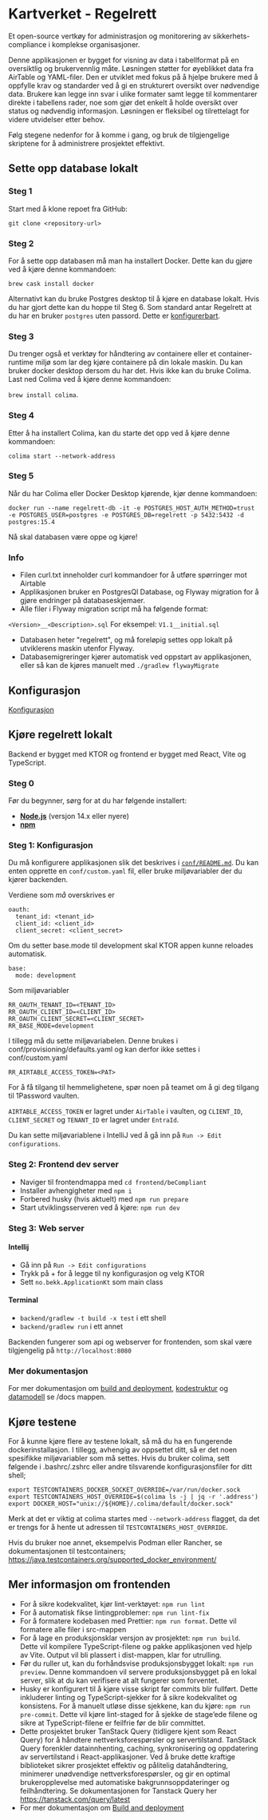 # Kartverket - Regelrett

Et open-source vertkøy for administrasjon og monitorering av sikkerhets-compliance i komplekse organisasjoner.

Denne applikasjonen er bygget for visning av data i tabellformat på en oversiktlig og brukervennlig måte. Løsningen støtter for øyeblikket
data fra AirTable og YAML-filer. Den er utviklet med fokus på å hjelpe brukere med å oppfylle krav og standarder ved å gi
en strukturert oversikt over nødvendige data. Brukere kan legge inn svar i ulike formater samt legge til kommentarer
direkte i tabellens rader, noe som gjør det enkelt å holde oversikt over status og nødvendig informasjon. Løsningen er
fleksibel og tilrettelagt for videre utvidelser etter behov.

Følg stegene nedenfor for å komme i gang, og bruk de tilgjengelige skriptene for å administrere prosjektet effektivt.


## Sette opp database lokalt
### Steg 1
Start med å klone repoet fra GitHub:

`git clone <repository-url>`

### Steg 2
For å sette opp databasen må man ha installert Docker. Dette kan du gjøre ved å kjøre denne kommandoen:

`brew cask install docker`

Alternativt kan du bruke Postgres desktop til å kjøre en database lokalt. Hvis du har gjort dette kan du hoppe til Steg 6.
Som standard antar Regelrett at du har en bruker `postgres` uten passord. Dette er [konfigurerbart](conf/README.md).

### Steg 3
Du trenger også et verktøy for håndtering av containere eller et container-runtime miljø som lar deg kjøre containere på din lokale maskin.
Du kan bruker docker desktop dersom du har det. Hvis ikke kan du bruke Colima. Last ned Colima ved å kjøre denne kommandoen:

`brew install colima`.

### Steg 4
Etter å ha installert Colima, kan du starte det opp ved å kjøre denne kommandoen:

`colima start --network-address`

### Steg 5
Når du har Colima eller Docker Desktop kjørende, kjør denne kommandoen:

`docker run --name regelrett-db -it -e POSTGRES_HOST_AUTH_METHOD=trust -e POSTGRES_USER=postgres -e POSTGRES_DB=regelrett -p 5432:5432 -d postgres:15.4`

Nå skal databasen være oppe og kjøre!

### Info
- Filen curl.txt inneholder curl kommandoer for å utføre spørringer mot Airtable
- Applikasjonen bruker en PostgresQl Database, og Flyway migration for å gjøre endringer på databaseskjemaer.
- Alle filer i Flyway migration script må ha følgende format:

`<Version>__<Description>.sql` For eksempel: `V1.1__initial.sql`

- Databasen heter "regelrett", og må foreløpig settes opp lokalt på utviklerens maskin utenfor Flyway.
- Databasemigreringer kjører automatisk ved oppstart av applikasjonen, eller så kan de kjøres manuelt med `./gradlew flywayMigrate`

## Konfigurasjon
[Konfigurasjon](conf/README.md)

## Kjøre regelrett lokalt
Backend er bygget med KTOR og frontend er bygget med React, Vite og TypeScript.

### Steg 0
Før du begynner, sørg for at du har følgende installert:

- **[Node.js](https://nodejs.org)** (versjon 14.x eller nyere)
- **[npm](https://www.npmjs.com/get-npm)**

### Steg 1: Konfigurasjon
Du må konfigurere applikasjonen slik det beskrives i [`conf/README.md`](conf/readme.md).
Du kan enten opprette en `conf/custom.yaml` fil, eller bruke miljøvariabler der du kjører backenden.

Verdiene som _må_ overskrives er
```
oauth:
  tenant_id: <tenant_id>
  client_id: <client_id>
  client_secret: <client_secret>
```
Om du setter base.mode til development skal KTOR appen kunne reloades automatisk.
```
base:
  mode: development
```

Som miljøvariabler
```
RR_OAUTH_TENANT_ID=<TENANT_ID>
RR_OAUTH_CLIENT_ID=<CLIENT_ID>
RR_OAUTH_CLIENT_SECRET=<CLIENT_SECRET>
RR_BASE_MODE=development
```

I tillegg må du sette miljøvariabelen. Denne brukes i conf/provisioning/defaults.yaml og kan derfor ikke settes i conf/custom.yaml
```
RR_AIRTABLE_ACCESS_TOKEN=<PAT>
```



For å få tilgang til hemmelighetene, spør noen på teamet om å gi deg tilgang til 1Password vaulten.

`AIRTABLE_ACCESS_TOKEN` er lagret under `AirTable` i vaulten, og `CLIENT_ID`, `CLIENT_SECRET`
og `TENANT_ID` er lagret under `EntraId`.

Du kan sette miljøvariablene i IntelliJ ved å gå inn på `Run -> Edit configurations`.

### Steg 2: Frontend dev server
- Naviger til frontendmappa med `cd frontend/beCompliant`
- Installer avhengigheter med `npm i`
- Forbered husky (hvis aktuelt) med `npm run prepare`
- Start utviklingsserveren ved å kjøre: `npm run dev`

### Steg 3: Web server
#### Intellij
- Gå inn på `Run -> Edit configurations`
- Trykk på + for å legge til ny konfigurasjon og velg KTOR
- Sett `no.bekk.ApplicationKt` som main class

#### Terminal
- ```backend/gradlew -t build -x test``` i ett shell
- ```backend/gradlew run``` i ett annet

Backenden fungerer som api og webserver for frontenden, som skal være tilgjengelig på `http://localhost:8080`

### Mer dokumentasjon
For mer dokumentasjon om [build and deployment](./docs/build-and-deployment.md), [kodestruktur](./docs/code-structure.md) og
[datamodell](./docs/data-model.md) se /docs mappen.

## Kjøre testene

For å kunne kjøre flere av testene lokalt, så må du ha en fungerende dockerinstallasjon.
I tillegg, avhengig av oppsettet ditt, så er det noen spesifikke miljøvariabler som må settes.
Hvis du bruker colima, sett følgende i .bashrc/.zshrc eller andre tilsvarende konfigurasjonsfiler for ditt shell;
```shell
export TESTCONTAINERS_DOCKER_SOCKET_OVERRIDE=/var/run/docker.sock
export TESTCONTAINERS_HOST_OVERRIDE=$(colima ls -j | jq -r '.address')
export DOCKER_HOST="unix://${HOME}/.colima/default/docker.sock"
```

Merk at det er viktig at colima startes med `--network-address` flagget, da det er trengs for å hente ut adressen til `TESTCONTAINERS_HOST_OVERRIDE`.

Hvis du bruker noe annet, eksempelvis Podman eller Rancher, se dokumentasjonen til testcontainers;
https://java.testcontainers.org/supported_docker_environment/


## Mer informasjon om frontenden
- For å sikre kodekvalitet, kjør lint-verktøyet: `npm run lint`
- For å automatisk fikse lintingproblemer: `npm run lint-fix`
- For å formatere kodebasen med Prettier: `npm run format`. Dette vil formatere alle filer i src-mappen
- For å lage en produksjonsklar versjon av prosjektet: `npm run build`. Dette vil kompilere TypeScript-filene og
pakke applikasjonen ved hjelp av Vite. Output vil bli plassert i dist-mappen, klar for utrulling.
- Før du ruller ut, kan du forhåndsvise produksjonsbygget lokalt: `npm run preview`. Denne kommandoen vil servere
produksjonsbygget på en lokal server, slik at du kan verifisere at alt fungerer som forventet.
- Husky er konfigurert til å kjøre visse skript før commits blir fullført. Dette inkluderer linting og TypeScript-sjekker
for å sikre kodekvalitet og konsistens. For å manuelt utløse disse sjekkene, kan du kjøre: `npm run pre-commit`.
Dette vil kjøre lint-staged for å sjekke de stage’ede filene og sikre at TypeScript-filene er feilfrie før de blir
committet.
- Dette prosjektet bruker TanStack Query (tidligere kjent som React Query) for å håndtere nettverksforespørsler og
servertilstand. TanStack Query forenkler datainnhenting, caching, synkronisering og oppdatering av servertilstand i
React-applikasjoner. Ved å bruke dette kraftige biblioteket sikrer prosjektet effektiv og pålitelig datahåndtering,
minimerer unødvendige nettverksforespørsler, og gir en optimal brukeropplevelse med automatiske bakgrunnsoppdateringer
og feilhåndtering. Se dokumentasjonen for Tanstack Query her https://tanstack.com/query/latest
- For mer dokumentasjon om [Build and deployment](./docs/build-and-deployment.md)
